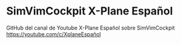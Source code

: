 # SimVimCockpit X-Plane Español
GitHub del canal de Youtube X-Plane Español sobre SimVimCockpit
https://youtube.com/c/XplaneEspañol

